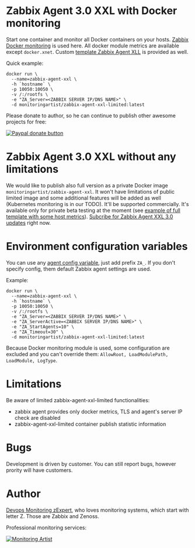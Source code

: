 # Zabbix Agent 3.0 XXL with Docker monitoring

Start one container and monitor all Docker containers on your hosts. [Zabbix Docker monitoring](https://github.com/monitoringartist/Zabbix-Docker-Monitoring) is used here.
All docker module metrics are available except `docker.xnet`. Custom [template Zabbix Agent XLL](https://github.com/monitoringartist/zabbix-agent-xxl/tree/master/template) is provided as well.

Quick example:

```
docker run \
  --name=zabbix-agent-xxl \
  -h `hostname` \
  -p 10050:10050 \
  -v /:/rootfs \
  -e "ZA_Server=<ZABBIX SERVER IP/DNS NAME>" \
  -d monitoringartist/zabbix-agent-xxl-limited:latest
```

Please donate to author, so he can continue to publish other awesome projects 
for free:

[![Paypal donate button](http://jangaraj.com/img/github-donate-button02.png)](https://www.paypal.com/cgi-bin/webscr?cmd=_s-xclick&hosted_button_id=8LB6J222WRUZ4)

# Zabbix Agent 3.0 XXL without any limitations

We would like to publish also full version as a private Docker image `monitoringartist/zabbix-agent-xxl`. It won't have limitations of public limited image and some additional features will be added as well (Kubernetes monitoring is in our TODO).
It'll be supported commercially. It's available only for private beta testing at the moment (see [example of full template with some host metrics](https://raw.githubusercontent.com/monitoringartist/zabbix-agent-xxl/master/doc/Template-Zabbix-Agent-XXL.png)). [Subcribe for Zabbix Agent XXL 3.0 updates](https://docs.google.com/forms/d/15TAGdkusa2r1TNVxf0ZeZtYaCCXPiubao1IYSbg1Z3Y/viewform) right now. 

# Environment configuration variables

You can use any [agent config variable](https://www.zabbix.com/documentation/3.0/manual/appendix/config/zabbix_agentd), just add prefix `ZA_`.
If you don't specify config, them default Zabbix agent settings are used.

Example:
```
docker run \
  --name=zabbix-agent-xxl \
  -h `hostname` \
  -p 10050:10050 \
  -v /:/rootfs \
  -e "ZA_Server=<ZABBIX SERVER IP/DNS NAME>" \
  -e "ZA_ServerActive=<ZABBIX SERVER IP/DNS NAME>" \
  -e "ZA_StartAgents=10" \
  -e "ZA_Timeout=30" \
  -d monitoringartist/zabbix-agent-xxl-limited:latest
```

Because Docker monitoring module is used, some configuration are excluded and you can't override them: `AllowRoot, LoadModulePath, LoadModule, LogType`.

# Limitations

Be aware of limited zabbix-agent-xxl-limited functionalities:

- zabbix agent provides only docker metrics, TLS and agent's server IP check are disabled
- zabbix-agent-xxl-limited container publish statistic information

# Bugs

Development is driven by customer. You can still report bugs, however prority will have customers.  

# Author

[Devops Monitoring zExpert](http://www.jangaraj.com 'DevOps / Docker / Kubernetes / Zabbix / Zenoss / Monitoring'), who loves monitoring
systems, which start with letter Z. Those are Zabbix and Zenoss.

Professional monitoring services:

[![Monitoring Artist](http://monitoringartist.com/img/github-monitoring-artist-logo.jpg)](http://www.monitoringartist.com 'DevOps / Docker / Kubernetes / Zabbix / Zenoss / Monitoring')
